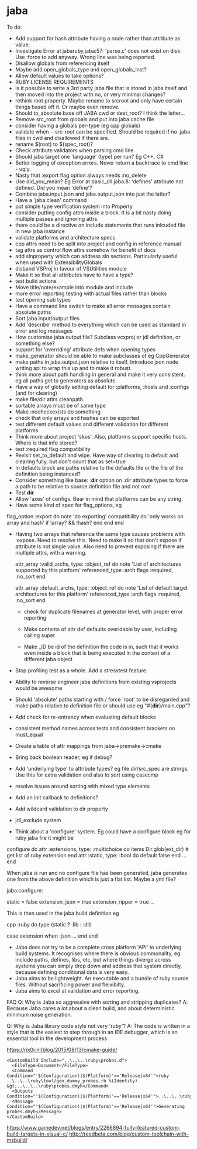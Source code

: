 # jaba

To do:

- Add support for hash attribute having a node rather than attribute as value.
- Investigate Error at jabaruby.jaba:57: 'parse.c' does not exist on disk. Use :force to add anyway. Wrong line was being reported.
- Disallow globals from referencing itself
- Maybe add open_globals_type and open_globals_inst?
- Allow default values to take options?
- RUBY LICENSE REQUIREMENTS
- is it possible to write a 3rd party jaba file that is stored in jaba itself and then moved into the project with no, or very minimal changes?
- rethink root property. Maybe rename to srcroot and only have certain things based off it. Or maybe even remove.
- Should to_absolute base off JABA.cwd or dest_root? I think the latter...
- Remove src_root from globals and put into jaba.cache file
- consider having a globals per-type (eg cpp globals)
- validate when --src-root can be specified. Should be required if no .jaba files in cwd and disallowed if there are.
- rename $(root) to $(spec_root)?
- Check attribute validators when parsing cmd line.
- Should jaba target one 'language' (type) per run? Eg C++, C#
- Better logging of exception errors. Never return a backtrace to cmd line - ugly.
- Nasty that :export flag option always needs :no_delete
- Use did_you_mean? Eg
  Error at basic_dll.jaba:8: 'defines' attribute not defined. Did you mean 'define'?
- Combine jaba.input.json and jaba.output.json into just the latter?
- Have a 'jaba clean' command
- put simple type verification system into Property
- consider putting config attrs inside a block. It is a bit nasty doing multiple passes and ignoring attrs.
- there could be a directive on include statements that runs inlcuded file in new jaba instance
- validate platforms and architecture specs
- cpp attrs need to be split into project and config in reference manual
- tag attrs as control flow attrs somehow for benefit of docs
- add slnproperty which can address sln sections. Particularly useful when used with ExtensibilityGlobals
- disband VSProj in favour of VSUtilities module
- Make it so that all attributes have to have a type?
- test build actions
- Move title/note/example into module and include
- more error reporting testing with actual files rather than blocks
- test opening sub types
- Have a command line switch to make all error messages contain absolute paths
- Sort jaba input/output files
- Add 'describe' method to everything which can be used as standard in error and log messages
- How customise jaba output file? Subclass vcxproj or jdl definition, or something else?
- support for 'overriding' attribute defs when opening types
- make_generator should be able to make subclasses of eg CppGenerator
- make paths in jaba.output.json relative to itself. Introduce json node writing api to wrap this up and to make it robust.
- think more about path handling in general and make it very consistent. eg all paths get to generators as absolute.
- Have a way of globally setting default for :platforms, :hosts and :configs (and for clearing)
- make file/dir attrs cleanpath
- sortable arrays must be of same type
- Make :nocheckexists do something
- check that only arrays and hashes can be exported
- test different default values and different validation for different platforms
- Think more about project 'skus'. Also, platforms support specific hosts. Where is that info stored?
- test :required flag compatibility
- Revisit set_to_default and wipe. Have way of clearing to default and clearing fully, but don't count that as set=true
- In defaults block are paths relative to the defaults file or the file of the definition being instanced?
- Consider something like  base: :__dir__ option on :dir attribute types to force a path to be relative to source definition file and not root
- Test __dir__
- Allow 'axes' of configs. Bear in mind that platforms can be any string.
- Have some kind of spec for flag_options, eg

flag_option :export do
  note 'do exporting'
  compatibility do
    'only works on array and hash' if !array? && !hash?
    end
  end
end

- Having two arrays that reference the same type causes problems with :expose. Need to resolve this.
Need to make it so that don't expose if attribute is not single value. Also need to prevent exposing
if there are multiple attrs, with a warning.

  attr_array :valid_archs, type: :object_ref do
    note 'List of architectures supported by this platform'
    referenced_type :arch
    flags :required, :no_sort
  end

  attr_array :default_archs, type: :object_ref do
    note 'List of default target architectures for this platform'
    referenced_type :arch
    flags :required, :no_sort
  end

  - check for duplicate filenames at generator level, with proper error reporting
  - Make contents of attr def defaults overidable by user, including calling super

  - Make _ID be id of the definition the code is in, such that it works even inside
      a block that is being executed in the context of a different jaba object

- Stop profiling test as a whole. Add a stresstest feature.
- Ability to reverse engineer jaba definitions from existing vsprojects would be awesome
- Should 'absolute' paths starting with / force 'root' to be disregarded and make paths relative to definition file or
  should use eg "#{__dir__}/main.cpp"?
- Add check for re-entrancy when evaluating default blocks
- consistent method names across tests and consistent brackets on must_equal
- Create a table of attr mappings from jaba->premake->cmake
- Bring back boolean reader, eg if debug?
- Add 'underlying type' to attribute types? eg file.dir/src_spec are strings. Use this for extra
  validation and also to sort using casecmp
- resolve issues around sorting with mixed type elements
- Add an init callback to definitions?
- Add wildcard validation to dir property
- jdl_exclude system

- Think about a 'configure' system. Eg could have a configure block eg for ruby jaba file it might be

configure do
  attr :extensions, type: :multichoice do
    items Dir.glob(ext_dir) # get list of ruby extension
  end
  attr :static, type: :bool do
    default false
  end
  ...
end

When jaba is run and no configure file has been generated, jaba generates one from the above definition which is just a flat list.
Maybe a yml file?

jaba.configure:

static = false
extension_json = true
extension_ripper = true
...

This is then used in the jaba build definition eg

cpp :ruby do
  type (static ? :lib : :dll)

  case extension
  when :json
  ...
  end
end




* Jaba does not try to be a complete cross platform 'API' to underlying build systems. It recognises where there is obvious commonality,
eg include paths, defines, libs, etc, but where things diverge across systems you can simply drop down and address that system directly,
because defining conditional data is very easy.
* Jaba aims to be lightweight. An executable and a bundle of ruby source files. Without sacrificing power and fleixibilty.
* Jaba aims to excel at validation and error reporting.

FAQ
Q: Why is Jaba so aggressive with sorting and stripping duplicates?
A: Because Jaba cares a lot about a clean build, and about deterministic minimum noise generation.

Q: Why is Jaba library code style not very 'ruby'?
A: The code is written in a style that is the easiest to step through in an IDE debugger, which is an essential tool in the development process

https://rix0r.nl/blog/2015/08/13/cmake-guide/


    <CustomBuild Include="..\..\..\ruby\probes.d">
      <FileType>Document</FileType>
      <Command Condition="'$(Configuration)|$(Platform)'=='Release|x64'">ruby ..\..\..\ruby\tool/gen_dummy_probes.rb %(Identity) &gt;..\..\..\ruby\probes.dmyh</Command>
      <Outputs Condition="'$(Configuration)|$(Platform)'=='Release|x64'">..\..\..\ruby\probes.dmyh</Outputs>
      <Message Condition="'$(Configuration)|$(Platform)'=='Release|x64'">Generating probes.dmyh</Message>
    </CustomBuild>


  https://www.gamedev.net/blogs/entry/2266894-fully-featured-custom-build-targets-in-visual-c/
  http://reedbeta.com/blog/custom-toolchain-with-msbuild/
